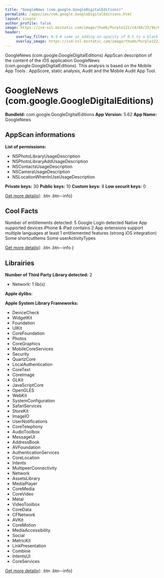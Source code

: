 ```yaml
---
title: "GoogleNews (com.google.GoogleDigitalEditions)"
permalink: /apps/ios/com.google.GoogleDigitalEditions.html
layout: single
author_profile: false
image: https://is4-ssl.mzstatic.com/image/thumb/Purple122/v4/68/25/9e/68259e3e-37c9-5972-fe04-83e783af67b0/logo_google_news_color-0-1x_U007emarketing-0-0-0-6-0-0-0-0-85-220.png/512x512bb.jpg
header: 
     overlay_filter: 0.5 # same as adding an opacity of 0.5 to a black background
     overlay_image: https://is4-ssl.mzstatic.com/image/thumb/Purple122/v4/68/25/9e/68259e3e-37c9-5972-fe04-83e783af67b0/logo_google_news_color-0-1x_U007emarketing-0-0-0-6-0-0-0-0-85-220.png/512x512bb.jpg
---
```

GoogleNews (com.google.GoogleDigitalEditions) AppScan description of the content of the iOS application GoogleNews (com.google.GoogleDigitalEditions). This analysis is based on the Mobile App Tools : AppScore, static analysis, Audit and the Mobile Audit App Tool.

# GoogleNews (com.google.GoogleDigitalEditions)

**BundleId:** com.google.GoogleDigitalEditions
**App Version:** 5.62
**App Name:** GoogleNews


## AppScan informations 

**List of permissions:** 
- NSPhotoLibraryUsageDescription
- NSPhotoLibraryAddUsageDescription
- NSContactsUsageDescription
- NSCameraUsageDescription
- NSLocationWhenInUseUsageDescription
  
  
**Private keys:** 30
**Public keys:** 10
**Custom keys:** 8
**Low securit keys:** 0
  
[Get more details](/pricing.html){: .btn .btn--info}

## Cool Facts

Number of entitlements detected: 5
Google Login detected
Native App
supported devices iPhone & iPad
contains 2 App extensions
support multiple languages
at least 1 entitlemented features (strong iOS integration)
Some shortcutItems 
Some userActivityTypes
  
[Get more details](/pricing.html){: .btn .btn--info }

## Librairies 
**Number of Third Party Library detected:** 2
- Network: 1 lib(s)


**Apple dylibs:**


**Apple System Library Frameworks:**
- DeviceCheck
- WidgetKit
- Foundation
- UIKit
- CoreFoundation
- Photos
- CoreGraphics
- MobileCoreServices
- Security
- QuartzCore
- LocalAuthentication
- CoreText
- CoreImage
- GLKit
- JavaScriptCore
- OpenGLES
- WebKit
- SystemConfiguration
- SafariServices
- StoreKit
- ImageIO
- UserNotifications
- CoreTelephony
- AudioToolbox
- MessageUI
- AddressBook
- AVFoundation
- AuthenticationServices
- CoreLocation
- Intents
- MultipeerConnectivity
- Network
- AssetsLibrary
- MediaPlayer
- CoreMedia
- CoreVideo
- Metal
- VideoToolbox
- CoreData
- CFNetwork
- AVKit
- CoreMotion
- MediaAccessibility
- Social
- MetricKit
- LinkPresentation
- Combine
- IntentsUI
- CoreServices


  
[Get more details](/pricing.html){: .btn .btn--info}

